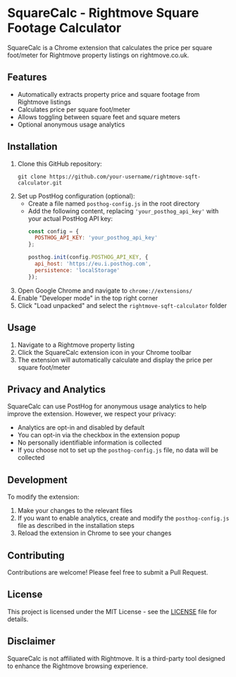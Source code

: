# SquareCalc - Rightmove Square Footage Calculator

SquareCalc is a Chrome extension that calculates the price per square foot/meter for Rightmove property listings on rightmove.co.uk.

## Features

- Automatically extracts property price and square footage from Rightmove listings
- Calculates price per square foot/meter
- Allows toggling between square feet and square meters
- Optional anonymous usage analytics

## Installation

1. Clone this GitHub repository:
   ```
   git clone https://github.com/your-username/rightmove-sqft-calculator.git
   ```
2. Set up PostHog configuration (optional):
   - Create a file named `posthog-config.js` in the root directory
   - Add the following content, replacing `'your_posthog_api_key'` with your actual PostHog API key:
     ```javascript
     const config = {
       POSTHOG_API_KEY: 'your_posthog_api_key'
     };

     posthog.init(config.POSTHOG_API_KEY, {
       api_host: 'https://eu.i.posthog.com',
       persistence: 'localStorage'
     });
     ```
3. Open Google Chrome and navigate to `chrome://extensions/`
4. Enable "Developer mode" in the top right corner
5. Click "Load unpacked" and select the `rightmove-sqft-calculator` folder

## Usage

1. Navigate to a Rightmove property listing
2. Click the SquareCalc extension icon in your Chrome toolbar
3. The extension will automatically calculate and display the price per square foot/meter

## Privacy and Analytics

SquareCalc can use PostHog for anonymous usage analytics to help improve the extension. However, we respect your privacy:

- Analytics are opt-in and disabled by default
- You can opt-in via the checkbox in the extension popup
- No personally identifiable information is collected
- If you choose not to set up the `posthog-config.js` file, no data will be collected

## Development

To modify the extension:

1. Make your changes to the relevant files
2. If you want to enable analytics, create and modify the `posthog-config.js` file as described in the installation steps
3. Reload the extension in Chrome to see your changes

## Contributing

Contributions are welcome! Please feel free to submit a Pull Request.

## License

This project is licensed under the MIT License - see the [LICENSE](LICENSE) file for details.

## Disclaimer

SquareCalc is not affiliated with Rightmove. It is a third-party tool designed to enhance the Rightmove browsing experience.
